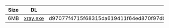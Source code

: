 |    Size   |     DL  | sha512sum |
|  ---  |  ---  |  ---  |
| 6MB | [xray.exe](https://cdn.jsdelivr.net/gh/googleians/Xray-core@main/xray.exe) | d97077f4715f68315da619411f64ed870f97db700847e7dd29337198265db42e40332a565f2c4fd23a02228196401e8ef08ba00917095e90835246f1945b3fcc |
